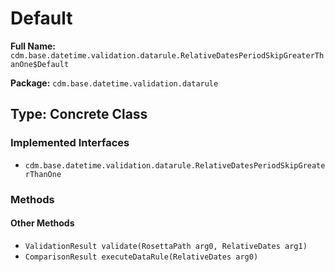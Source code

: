 # Default

**Full Name:** `cdm.base.datetime.validation.datarule.RelativeDatesPeriodSkipGreaterThanOne$Default`

**Package:** `cdm.base.datetime.validation.datarule`

## Type: Concrete Class

### Implemented Interfaces

- `cdm.base.datetime.validation.datarule.RelativeDatesPeriodSkipGreaterThanOne`

### Methods

#### Other Methods

- `ValidationResult validate(RosettaPath arg0, RelativeDates arg1)`
- `ComparisonResult executeDataRule(RelativeDates arg0)`

